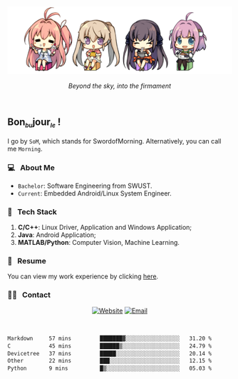 <img src="./pic/Aokana.png">
<p align="center"><em>Beyond the sky, into the firmament</em></p>

<br/>

## Bon<sub><em><font size=2>bu</font></em></sub>jour<sub><em><font size=2>le</font></em></sub> !

I go by `SoM`, which stands for SwordofMorning. Alternatively, you can call me `Morning`.

### 💻 &nbsp; About Me

- `Bachelor`: Software Engineering from SWUST.
- `Current`: Embedded Android/Linux System Engineer.

### 🔧 &nbsp; Tech Stack

1. **C/C++**: Linux Driver, Application and Windows Application;
2. **Java**: Android Application;
3. **MATLAB/Python**: Computer Vision, Machine Learning.

### 📝 &nbsp; Resume

You can view my work experience by clicking <a href="https://swordofmorning.com/index.php/contact/">here</a>.

### 🤝🏻 &nbsp; Contact

<p align="center">
<a href="https://swordofmorning.com/"><img alt="Website" src="https://img.shields.io/badge/Website-swordofmorning.com-blue?style=flat-square&logo=google-chrome"></a>
<a href="mailto:master@xiaojintao.email
"><img alt="Email" src="https://img.shields.io/badge/Email-master@xiaojintao.email-blue?style=flat-square&logo=gmail"></a>
</p>

<br/>

<!--START_SECTION:waka-->

```txt
Markdown     57 mins         ███████▓░░░░░░░░░░░░░░░░░   31.20 %
C            45 mins         ██████▒░░░░░░░░░░░░░░░░░░   24.79 %
Devicetree   37 mins         █████░░░░░░░░░░░░░░░░░░░░   20.14 %
Other        22 mins         ███░░░░░░░░░░░░░░░░░░░░░░   12.15 %
Python       9 mins          █▒░░░░░░░░░░░░░░░░░░░░░░░   05.03 %
```

<!--END_SECTION:waka-->
